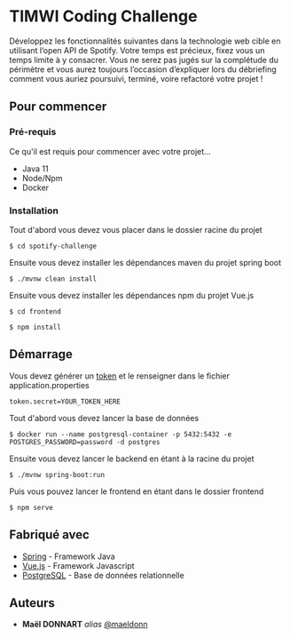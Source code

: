 # TIMWI Coding Challenge

Développez les fonctionnalités suivantes dans la technologie web cible en utilisant l’open API de Spotify. Votre temps est précieux, fixez vous un temps limite à y consacrer. Vous ne serez pas jugés sur la complétude du périmètre et vous aurez toujours l’occasion d’expliquer lors du débriefing comment vous auriez poursuivi, terminé, voire refactoré votre projet !

## Pour commencer

### Pré-requis

Ce qu'il est requis pour commencer avec votre projet...

- Java 11
- Node/Npm
- Docker

### Installation

Tout d'abord vous devez vous placer dans le dossier racine du projet

```shell
$ cd spotify-challenge
```

Ensuite vous devez installer les dépendances maven du projet spring boot

```shell
$ ./mvnw clean install 
```

Ensuite vous devez installer les dépendances npm du projet Vue.js

```shell
$ cd frontend
```

```shell
$ npm install
```

## Démarrage

Vous devez générer un [token](https://developer.spotify.com/console/get-search-item/) et le renseigner dans le fichier application.properties

```
token.secret=YOUR_TOKEN_HERE
```

Tout d'abord vous devez lancer la base de données

```shell
$ docker run --name postgresql-container -p 5432:5432 -e POSTGRES_PASSWORD=password -d postgres
```

Ensuite vous devez lancer le backend en étant à la racine du projet

```shell
$ ./mvnw spring-boot:run
 ```

Puis vous pouvez lancer le frontend en étant dans le dossier frontend

```shell
$ npm serve
```

## Fabriqué avec

* [Spring](https://spring.io/) - Framework Java
* [Vue.js](https://vuejs.org/) - Framework Javascript
* [PostgreSQL](https://www.postgresql.org/) - Base de données relationnelle

## Auteurs

* **Maël DONNART** _alias_ [@maeldonn](https://github.com/maeldonn)
